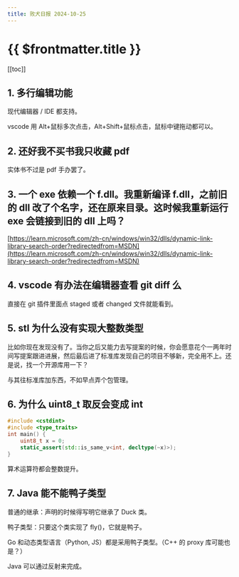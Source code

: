 ```yaml
---
title: 败犬日报 2024-10-25
---
```


# {{ $frontmatter.title }}

[[toc]]

## 1. 多行编辑功能

现代编辑器 / IDE 都支持。

vscode 用 Alt+鼠标多次点击，Alt+Shift+鼠标点击，鼠标中键拖动都可以。

## 2. 还好我不买书我只收藏 pdf

实体书不过是 pdf 手办罢了。

## 3. 一个 exe 依赖一个 f.dll。我重新编译 f.dll，之前旧的 dll 改了个名字，还在原来目录。这时候我重新运行 exe 会链接到旧的 dll 上吗？

[https://learn.microsoft.com/zh-cn/windows/win32/dlls/dynamic-link-library-search-order?redirectedfrom=MSDN](https://learn.microsoft.com/zh-cn/windows/win32/dlls/dynamic-link-library-search-order?redirectedfrom=MSDN)

## 4. vscode 有办法在编辑器查看 git diff 么

直接在 git 插件里面点 staged 或者 changed 文件就能看到。

## 5. stl 为什么没有实现大整数类型

比如你现在发现没有了。当你之后又能力去写提案的时候，你会愿意花个一两年时间写提案跟进进展，然后最后进了标准库发现自己的项目不够新，完全用不上。还是说，找一个开源库用一下？

与其往标准库加东西，不如早点弄个包管理。

## 6. 为什么 uint8_t 取反会变成 int

```cpp
#include <cstdint>
#include <type_traits>
int main() {
    uint8_t x = 0;
    static_assert(std::is_same_v<int, decltype(~x)>);
}
```

算术运算符都会整数提升。

## 7. Java 能不能鸭子类型

普通的继承：声明的时候得写明它继承了 Duck 类。

鸭子类型：只要这个类实现了 fly()，它就是鸭子。

Go 和动态类型语言（Python, JS）都是采用鸭子类型。（C++ 的 proxy 库可能也是？）

Java 可以通过反射来完成。
